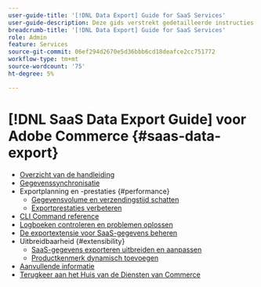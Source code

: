 ```yaml
---
user-guide-title: '[!DNL Data Export] Guide for SaaS Services'
user-guide-description: Deze gids verstrekt gedetailleerde instructies voor het gebruiken van de  [!DNL Data Export]  uitbreiding voor de diensten van Adobe Commerce SaaS.
breadcrumb-title: '[!DNL Data Export] Guide for SaaS Services'
role: Admin
feature: Services
source-git-commit: 06ef294d2670e5d36bbb6cd18deafce2cc751772
workflow-type: tm+mt
source-wordcount: '75'
ht-degree: 5%

---
```


# [!DNL SaaS Data Export Guide] voor Adobe Commerce {#saas-data-export}

- [Overzicht van de handleiding](overview.md)
- [Gegevenssynchronisatie](data-synchronization.md)
- Exportplanning en -prestaties {#performance}
   - [Gegevensvolume en verzendingstijd schatten](estimate-data-volume-sync-time.md)
   - [Exportprestaties verbeteren](customize-export-processing.md)
- [CLI Command reference](data-export-cli-commands.md)
- [Logboeken controleren en problemen oplossen](troubleshooting-logging.md)
- [De exportextensie voor SaaS-gegevens beheren](manage-extension.md)
- Uitbreidbaarheid {#extensibility}
   - [SaaS-gegevens exporteren uitbreiden en aanpassen](extensibility-and-customizations.md)
   - [Productkenmerk dynamisch toevoegen](add-attribute-dynamically.md)
- [Aanvullende informatie](release-notes.md)
- [ Terugkeer aan het Huis van de Diensten van Commerce ](https://experienceleague.adobe.com/docs/commerce-merchant-services/user-guides/home.html)
